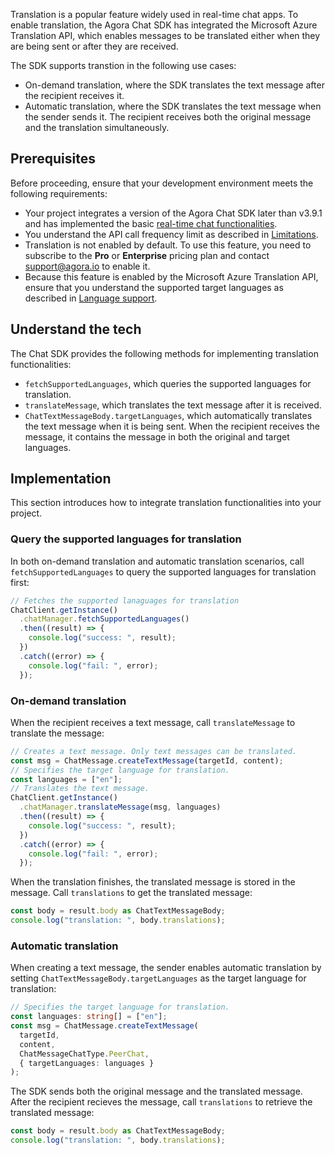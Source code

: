 Translation is a popular feature widely used in real-time chat apps. To enable translation, the Agora Chat SDK has integrated the Microsoft Azure Translation API, which enables messages to be translated either when they are being sent or after they are received.

The SDK supports transtion in the following use cases:

- On-demand translation, where the SDK translates the text message after the recipient receives it.
- Automatic translation, where the SDK translates the text message when the sender sends it. The recipient receives both the original message and the translation simultaneously.

## Prerequisites

Before proceeding, ensure that your development environment meets the following requirements:

- Your project integrates a version of the Agora Chat SDK later than v3.9.1 and has implemented the basic [real-time chat functionalities](./agora_chat_get_started_rn?platform=React%20Native).
- You understand the API call frequency limit as described in [Limitations](./agora_chat_limitation?platform=React%20Native).
- Translation is not enabled by default. To use this feature, you need to subscribe to the **Pro** or **Enterprise** pricing plan and contact support@agora.io to enable it.
- Because this feature is enabled by the Microsoft Azure Translation API, ensure that you understand the supported target languages as described in [Language support](https://docs.microsoft.com/en-us/azure).

## Understand the tech

The Chat SDK provides the following methods for implementing translation functionalities:

- `fetchSupportedLanguages`, which queries the supported languages for translation.
- `translateMessage`, which translates the text message after it is received.
- `ChatTextMessageBody.targetLanguages`, which automatically translates the text message when it is being sent. When the recipient receives the message, it contains the message in both the original and target languages.

## Implementation

This section introduces how to integrate translation functionalities into your project.

### Query the supported languages for translation

In both on-demand translation and automatic translation scenarios, call `fetchSupportedLanguages` to query the supported languages for translation first:

```typescript
// Fetches the supported lanaguages for translation
ChatClient.getInstance()
  .chatManager.fetchSupportedLanguages()
  .then((result) => {
    console.log("success: ", result);
  })
  .catch((error) => {
    console.log("fail: ", error);
  });
```

### On-demand translation

When the recipient receives a text message, call `translateMessage` to translate the message:

```typescript
// Creates a text message. Only text messages can be translated.
const msg = ChatMessage.createTextMessage(targetId, content);
// Specifies the target language for translation.
const languages = ["en"];
// Translates the text message.
ChatClient.getInstance()
  .chatManager.translateMessage(msg, languages)
  .then((result) => {
    console.log("success: ", result);
  })
  .catch((error) => {
    console.log("fail: ", error);
  });
```

When the translation finishes, the translated message is stored in the message. Call `translations` to get the translated message:

```typescript
const body = result.body as ChatTextMessageBody;
console.log("translation: ", body.translations);
```

### Automatic translation

When creating a text message, the sender enables automatic translation by setting `ChatTextMessageBody.targetLanguages` as the target language for translation:

```typescript
// Specifies the target language for translation.
const languages: string[] = ["en"];
const msg = ChatMessage.createTextMessage(
  targetId,
  content,
  ChatMessageChatType.PeerChat,
  { targetLanguages: languages }
);
```

The SDK sends both the original message and the translated message. After the recipient recieves the message, call `translations` to retrieve the translated message:

```typescript
const body = result.body as ChatTextMessageBody;
console.log("translation: ", body.translations);
```
